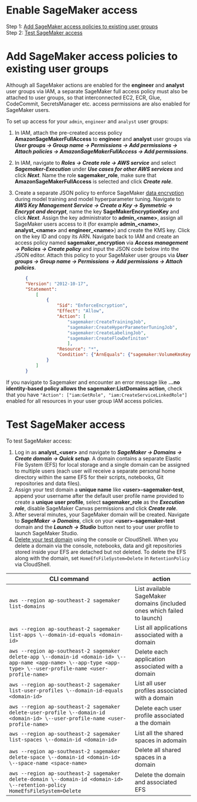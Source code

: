 #  Enable SageMaker access    
Step 1: [Add SageMaker access policies to existing user groups](#add-sagemaker-access-policies-to-existing-user-groups)    
Step 2: [Test SageMaker access](#test-sagemaker-access)     

# Add SageMaker access policies to existing user groups  
Although all SageMaker actions are enabled for the **engineer** and **analyst** user groups via IAM, a separate SageMaker full access policy must also be attached to user groups, so that interconnected EC2, ECR, Glue, CodeCommit, SecretsManager etc. access permissions are also enabled for SageMaker users.  

To set up access for your `admin`, `engineer` and `analyst` user groups:  
1. In IAM, attach the pre-created access policy **AmazonSageMakerFullAccess** to **engineer** and **analyst** user groups via ***User groups -> Group name -> Permissions -> Add permissions -> Attach policies -> AmazonSageMakerFullAccess -> Add permissions***.       
2. In IAM, navigate to ***Roles -> Create role -> AWS service*** and select ***Sagemaker-Execution*** under ***Use cases for other AWS services*** and click ***Next***. Name the role **sagemaker_role**, make sure that **AmazonSageMakerFullAccess** is selected and click ***Create role***.    
3. Create a separate JSON policy to enforce SageMaker [data encryption](https://docs.aws.amazon.com/sagemaker/latest/dg/security_iam_id-based-policy-examples.html#sagemaker-condition-kms) during model training and model hyperparameter tuning. Navigate to ***AWS Key Management Service -> Create a Key -> Symmetric -> Encrypt and decrypt***, name the key **SageMakerEncryptionKey** and click ***Next***. Assign the key administrator to **admin_\<name>**, assign all SageMaker users access to it (for example **admin_\<name>**, **analyst_\<name>** and **engineer_\<name>**) and create the KMS key. Click on the key ID and copy its ARN. Navigate back to IAM and create an access policy named **sagemaker_encryption** via ***Access management -> Policies -> Create policy*** and input the JSON code below into the JSON editor. Attach this policy to your SageMaker user groups via ***User groups -> Group name -> Permissions -> Add permissions -> Attach policies***.         

    ```json  
        {
        "Version": "2012-10-17",
        "Statement": 
            [
                {
                    "Sid": "EnforceEncryption",
                    "Effect": "Allow",
                    "Action": [
                        "sagemaker:CreateTrainingJob",
                        "sagemaker:CreateHyperParameterTuningJob",
                        "sagemaker:CreateLabelingJob",
                        "sagemaker:CreateFlowDefiniton"
                        ],
                    "Resource": "*",
                    "Condition": {"ArnEquals": {"sagemaker:VolumeKmsKey": "<kms-arn>"}}
                }
            ]
        }
    ```    

If you navigate to Sagemaker and encounter an error message like **...no identity-based policy allows the sagemaker:ListDomains action**, check that you have `"Action": ["iam:GetRole", "iam:CreateServiceLinkedRole"]` enabled for all resources in your user group IAM access policies.   

# Test SageMaker access    
To test SageMaker access:   
1. Log in as **analyst_\<user>** and navigate to ***SageMaker -> Domains -> Create domain -> Quick setup***. A domain contains a separate Elastic File System (EFS) for local storage and a single domain can be assigned to multiple users (each user will receive a separate personal home directory within the same EFS for their scripts, notebooks, Git repositories and data files).  
2. Assign your test domain a **unique name** like **\<user>-sagemaker-test**, append your username after the default user profile name provided to create a **unique user profile**, select **sagemaker_role** as the ***Execution role***, disable SageMaker Canvas permissions and click ***Create role***.    
3. After several minutes, your SageMaker domain will be created. Navigate to ***SageMaker -> Domains***, click on your **\<user>-sagemaker-test** domain and the ***Launch -> Studio*** button next to your user profile to launch SageMaker Studio.    
4. [Delete your test domain](https://docs.aws.amazon.com/sagemaker/latest/dg/gs-studio-delete-domain.html) using the console or CloudShell. When you delete a domain via the console, notebooks, data and git repositories stored inside your EFS are detached but not deleted. To delete the EFS along with the domain, set `HomeEfsFileSystem=Delete` in `RetentionPolicy` via CloudShell.    

| CLI command | action |     
| ----------- | ------ | 
| `aws --region ap-southeast-2 sagemaker list-domains` | List available SageMaker domains (included ones which failed to launch) |     
| `aws --region ap-southeast-2 sagemaker list-apps \--domain-id-equals <domain-id>` | List all applications associated with a domain |    
| `aws --region ap-southeast-2 sagemaker delete-app \--domain-id <domain-id> \--app-name <app-name> \--app-type <app-type> \--user-profile-name <user-profile-name>` | Delete each application associated with a domain |     
| `aws --region ap-southeast-2 sagemaker list-user-profiles \--domain-id-equals <domain-id>` | List all user profiles associated with a domain |    
| `aws --region ap-southeast-2 sagemaker delete-user-profile \--domain-id <domain-id> \--user-profile-name <user-profile-name>` | Delete each user profile associated a the domain |     
| `aws --region ap-southeast-2 sagemaker list-spaces \--domain-id <domain-id>` |  List all the shared spaces in adomain |   
| `aws --region ap-southeast-2 sagemaker delete-space \--domain-id <domain-id> \--space-name <space-name>` | Delete all shared spaces in a domain |    
| `aws --region ap-southeast-2 sagemaker delete-domain \--domain-id <domain-id> \--retention-policy HomeEfsFileSystem=Delete` | Delete the domain and associated EFS |    

